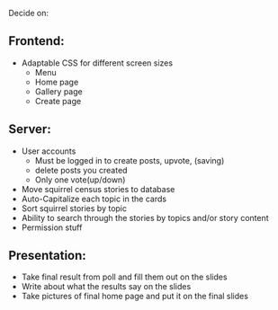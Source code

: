 Decide on:

## **Frontend:**

-   Adaptable CSS for different screen sizes
    -   Menu
    -   Home page
    -   Gallery page
    -   Create page

## **Server:**

-   User accounts
    -   Must be logged in to create posts, upvote, (saving)
    -   delete posts you created
    -   Only one vote(up/down)
-   Move squirrel census stories to database
-   Auto-Capitalize each topic in the cards
-   Sort squirrel stories by topic
-   Ability to search through the stories by topics and/or story content
-   Permission stuff

## **Presentation:**

-   Take final result from poll and fill them out on the slides
-   Write about what the results say on the slides
-   Take pictures of final home page and put it on the final slides
